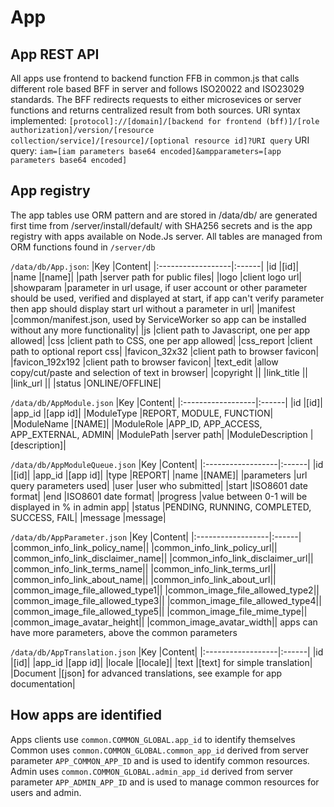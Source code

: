 # App

## App REST API 
All apps use frontend to backend function FFB in common.js that calls different role based BFF in server
and follows ISO20022 and ISO23029 standards. The BFF redirects requests to either microsevices or server functions and returns
centralized result from both sources.
URI syntax implemented:
`[protocol]://[domain]/[backend for frontend (bff)]/[role authorization]/version/[resource collection/service]/[resource]/[optional resource id]?URI query`
URI query: `iam=[iam parameters base64 encoded]&ampparameters=[app parameters base64 encoded]`

## App registry
The app tables use ORM pattern and are stored in /data/db/ are generated first time from /server/install/default/ with SHA256 secrets and 
is the app registry with apps available on Node.Js server.
All tables are managed from ORM functions found in `/server/db`

`/data/db/App.json`:
|Key                |Content|
|:------------------|:------|
|id                 |[id]|
|name               |[name]|
|path               |server path for public files|
|logo               |client logo url|
|showparam          |parameter in url usage, if user account or other parameter should be used, verified and displayed at start, if app can't verify parameter then app should display start url without a parameter in url|
|manifest           |common/manifest.json, used by ServiceWorker so app can be installed without any more functionality|
|js                 |client path to Javascript, one per app allowed|
|css                |client path to CSS, one per app allowed|
|css_report         |client path to optional report css|
|favicon_32x32      |client path to browser favicon|
|favicon_192x192    |client path to browser favicon|
|text_edit          |allow copy/cut/paste and selection of text in browser|
|copyright          ||
|link_title         ||
|link_url           ||
|status             |ONLINE/OFFLINE|

`/data/db/AppModule.json`
|Key                |Content|
|:------------------|:------|
|id                 |[id]|
|app_id             |[app id]|
|ModuleType         |REPORT, MODULE, FUNCTION|
|ModuleName         |[NAME]|
|ModuleRole         |APP_ID, APP_ACCESS, APP_EXTERNAL, ADMIN|
|ModulePath         |server path|
|ModuleDescription  |[description]|

`/data/db/AppModuleQueue.json`
|Key                |Content|
|:------------------|:------|
|id                 |[id]|
|app_id             |[app id]|
|type               |REPORT|
|name               |[NAME]|
|parameters         |url query parameters used|
|user               |user who submitted|
|start              |ISO8601 date format|
|end                |ISO8601 date format|
|progress           |value between 0-1 will be displayed in % in admin app|
|status             |PENDING, RUNNING, COMPLETED, SUCCESS, FAIL|
|message            |message|


`/data/db/AppParameter.json`
|Key                |Content|
|:------------------|:------|
|common_info_link_policy_name||
|common_info_link_policy_url||
|common_info_link_disclaimer_name||
|common_info_link_disclaimer_url||
|common_info_link_terms_name||
|common_info_link_terms_url||
|common_info_link_about_name||
|common_info_link_about_url||
|common_image_file_allowed_type1||
|common_image_file_allowed_type2||
|common_image_file_allowed_type3||
|common_image_file_allowed_type4||
|common_image_file_allowed_type5||
|common_image_file_mime_type||
|common_image_avatar_height||
|common_image_avatar_width||
apps can have more parameters, above the common parameters


`/data/db/AppTranslation.json`
|Key                |Content|
|:------------------|:------|
|id                 |[id]|
|app_id             |[app id]|
|locale             |[locale]|
|text               |[text] for simple translation|
|Document           |[json] for advanced translations, see example for app documentation|


## How apps are identified
Apps clients use `common.COMMON_GLOBAL.app_id` to identify themselves
Common uses `common.COMMON_GLOBAL.common_app_id` derived from server parameter `APP_COMMON_APP_ID` and is used to identify common resources.
Admin uses `common.COMMON_GLOBAL.admin_app_id` derived from server parameter `APP_ADMIN_APP_ID` and is used to manage common resources for users and admin.